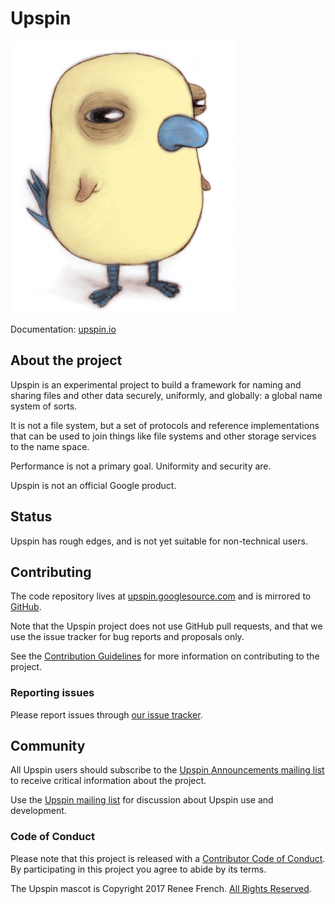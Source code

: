 # Upspin

![Augie](cmd/frontend/images/augie.jpg)

Documentation: [upspin.io](https://upspin.io/)

## About the project

Upspin is an experimental project to build a framework for naming
and sharing files and other data securely, uniformly, and globally:
a global name system of sorts.

It is not a file system, but a set of protocols and reference
implementations that can be used to join things like file systems
and other storage services to the name space.

Performance is not a primary goal. Uniformity and security are.

Upspin is not an official Google product.


## Status

Upspin has rough edges, and is not yet suitable for non-technical users.


## Contributing

The code repository lives at
[upspin.googlesource.com](https://upspin.googlesource.com)
and is mirrored to [GitHub](https://github.com/upspin/upspin).

Note that the Upspin project does not use GitHub pull requests, and
that we use the issue tracker for bug reports and proposals only.

See the [Contribution Guidelines](CONTRIBUTING.md)
for more information on contributing to the project.


### Reporting issues

Please report issues through
[our issue tracker](https://github.com/upspin/upspin/issues).


## Community

All Upspin users should subscribe to the
[Upspin Announcements mailing list](https://groups.google.com/forum/#!forum/upspin-announce)
to receive critical information about the project.

Use the [Upspin mailing list](https://groups.google.com/forum/#!forum/upspin)
for discussion about Upspin use and development.


### Code of Conduct

Please note that this project is released with a [Contributor Code of Conduct](CONDUCT.md).
By participating in this project you agree to abide by its terms.


The Upspin mascot is Copyright 2017 Renee French. [All Rights Reserved](doc/mascot.md).
